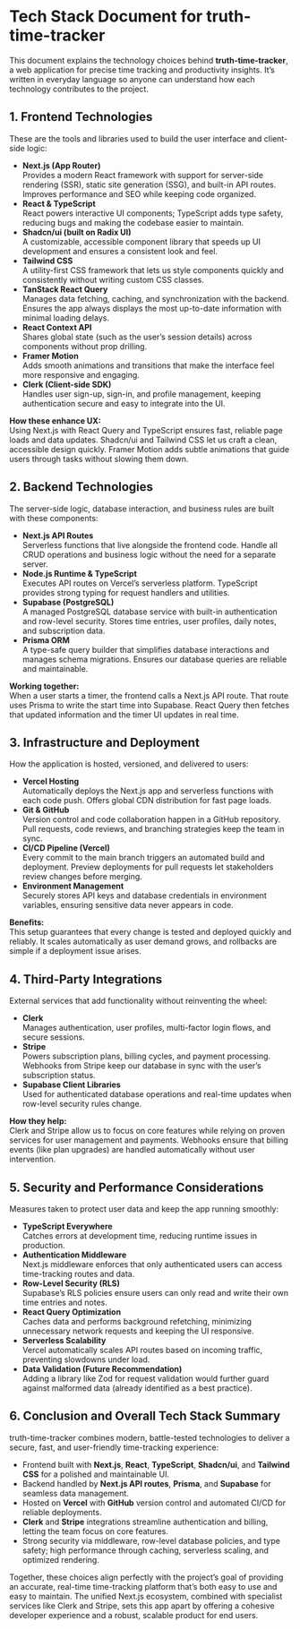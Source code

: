 # Tech Stack Document for truth-time-tracker

This document explains the technology choices behind **truth-time-tracker**, a web application for precise time tracking and productivity insights. It’s written in everyday language so anyone can understand how each technology contributes to the project.

## 1. Frontend Technologies

These are the tools and libraries used to build the user interface and client-side logic:

- **Next.js (App Router)**  
  Provides a modern React framework with support for server-side rendering (SSR), static site generation (SSG), and built-in API routes. Improves performance and SEO while keeping code organized.
- **React & TypeScript**  
  React powers interactive UI components; TypeScript adds type safety, reducing bugs and making the codebase easier to maintain.
- **Shadcn/ui (built on Radix UI)**  
  A customizable, accessible component library that speeds up UI development and ensures a consistent look and feel.
- **Tailwind CSS**  
  A utility-first CSS framework that lets us style components quickly and consistently without writing custom CSS classes.
- **TanStack React Query**  
  Manages data fetching, caching, and synchronization with the backend. Ensures the app always displays the most up-to-date information with minimal loading delays.
- **React Context API**  
  Shares global state (such as the user’s session details) across components without prop drilling.
- **Framer Motion**  
  Adds smooth animations and transitions that make the interface feel more responsive and engaging.
- **Clerk (Client-side SDK)**  
  Handles user sign-up, sign-in, and profile management, keeping authentication secure and easy to integrate into the UI.

**How these enhance UX:**  
Using Next.js with React Query and TypeScript ensures fast, reliable page loads and data updates. Shadcn/ui and Tailwind CSS let us craft a clean, accessible design quickly. Framer Motion adds subtle animations that guide users through tasks without slowing them down.

## 2. Backend Technologies

The server-side logic, database interaction, and business rules are built with these components:

- **Next.js API Routes**  
  Serverless functions that live alongside the frontend code. Handle all CRUD operations and business logic without the need for a separate server.
- **Node.js Runtime & TypeScript**  
  Executes API routes on Vercel’s serverless platform. TypeScript provides strong typing for request handlers and utilities.
- **Supabase (PostgreSQL)**  
  A managed PostgreSQL database service with built-in authentication and row-level security. Stores time entries, user profiles, daily notes, and subscription data.
- **Prisma ORM**  
  A type-safe query builder that simplifies database interactions and manages schema migrations. Ensures our database queries are reliable and maintainable.

**Working together:**  
When a user starts a timer, the frontend calls a Next.js API route. That route uses Prisma to write the start time into Supabase. React Query then fetches that updated information and the timer UI updates in real time.

## 3. Infrastructure and Deployment

How the application is hosted, versioned, and delivered to users:

- **Vercel Hosting**  
  Automatically deploys the Next.js app and serverless functions with each code push. Offers global CDN distribution for fast page loads.
- **Git & GitHub**  
  Version control and code collaboration happen in a GitHub repository. Pull requests, code reviews, and branching strategies keep the team in sync.
- **CI/CD Pipeline (Vercel)**  
  Every commit to the main branch triggers an automated build and deployment. Preview deployments for pull requests let stakeholders review changes before merging.
- **Environment Management**  
  Securely stores API keys and database credentials in environment variables, ensuring sensitive data never appears in code.

**Benefits:**  
This setup guarantees that every change is tested and deployed quickly and reliably. It scales automatically as user demand grows, and rollbacks are simple if a deployment issue arises.

## 4. Third-Party Integrations

External services that add functionality without reinventing the wheel:

- **Clerk**  
  Manages authentication, user profiles, multi-factor login flows, and secure sessions.
- **Stripe**  
  Powers subscription plans, billing cycles, and payment processing. Webhooks from Stripe keep our database in sync with the user’s subscription status.
- **Supabase Client Libraries**  
  Used for authenticated database operations and real-time updates when row-level security rules change.

**How they help:**  
Clerk and Stripe allow us to focus on core features while relying on proven services for user management and payments. Webhooks ensure that billing events (like plan upgrades) are handled automatically without user intervention.

## 5. Security and Performance Considerations

Measures taken to protect user data and keep the app running smoothly:

- **TypeScript Everywhere**  
  Catches errors at development time, reducing runtime issues in production.
- **Authentication Middleware**  
  Next.js middleware enforces that only authenticated users can access time-tracking routes and data.
- **Row-Level Security (RLS)**  
  Supabase’s RLS policies ensure users can only read and write their own time entries and notes.
- **React Query Optimization**  
  Caches data and performs background refetching, minimizing unnecessary network requests and keeping the UI responsive.
- **Serverless Scalability**  
  Vercel automatically scales API routes based on incoming traffic, preventing slowdowns under load.
- **Data Validation (Future Recommendation)**  
  Adding a library like Zod for request validation would further guard against malformed data (already identified as a best practice).

## 6. Conclusion and Overall Tech Stack Summary

truth-time-tracker combines modern, battle-tested technologies to deliver a secure, fast, and user-friendly time-tracking experience:

- Frontend built with **Next.js**, **React**, **TypeScript**, **Shadcn/ui**, and **Tailwind CSS** for a polished and maintainable UI.
- Backend handled by **Next.js API routes**, **Prisma**, and **Supabase** for seamless data management.
- Hosted on **Vercel** with **GitHub** version control and automated CI/CD for reliable deployments.
- **Clerk** and **Stripe** integrations streamline authentication and billing, letting the team focus on core features.
- Strong security via middleware, row-level database policies, and type safety; high performance through caching, serverless scaling, and optimized rendering.

Together, these choices align perfectly with the project’s goal of providing an accurate, real-time time-tracking platform that’s both easy to use and easy to maintain. The unified Next.js ecosystem, combined with specialist services like Clerk and Stripe, sets this app apart by offering a cohesive developer experience and a robust, scalable product for end users.